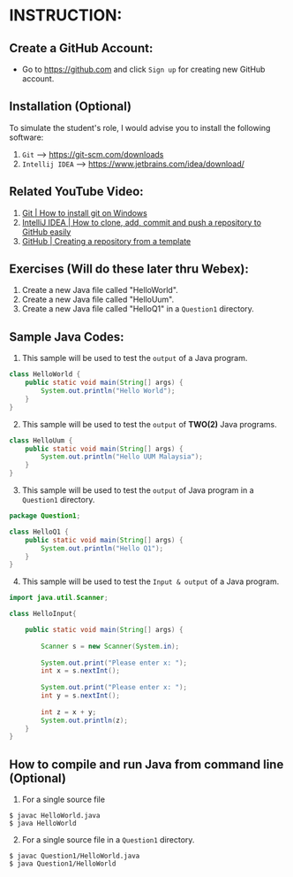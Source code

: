 # INSTRUCTION:

## Create a GitHub Account:

* Go to https://github.com and click `Sign up` for creating new GitHub account.

## Installation (Optional)

To simulate the student's role, I would advise you to install the following software:
1. `Git` --> https://git-scm.com/downloads
2. `Intellij IDEA` --> https://www.jetbrains.com/idea/download/

## Related YouTube Video:

1. [Git | How to install git on Windows](https://youtu.be/P1bh5qS63qQ)
1. [IntelliJ IDEA | How to clone, add, commit and push a repository to GitHub easily](https://youtu.be/RXV3Yusr0SI)
1. [GitHub | Creating a repository from a template](https://youtu.be/DKiS5qjfKho)


## Exercises (Will do these later thru Webex):

1. Create a new Java file called "HelloWorld". 
1. Create a new Java file called "HelloUum". 
1. Create a new Java file called "HelloQ1" in a `Question1` directory.


## Sample Java Codes:

1. This sample will be used to test the `output` of a Java program.
```java
class HelloWorld {
    public static void main(String[] args) {
        System.out.println("Hello World"); 
    }
}
```

2. This sample will be used to test the `output` of __TWO(2)__ Java programs.
```java
class HelloUum {
    public static void main(String[] args) {
        System.out.println("Hello UUM Malaysia"); 
    }
}
```

3. This sample will be used to test the `output` of Java program in a `Question1` directory.
```java
package Question1;

class HelloQ1 {
    public static void main(String[] args) {
        System.out.println("Hello Q1"); 
    }
}
```

4. This sample will be used to test the `Input & output` of a Java program.
```java
import java.util.Scanner;

class HelloInput{

    public static void main(String[] args) {
        
        Scanner s = new Scanner(System.in);
        
        System.out.print("Please enter x: ");
        int x = s.nextInt();
        
        System.out.print("Please enter x: ");
        int y = s.nextInt();
        
        int z = x + y;
        System.out.println(z);
    }
}
```

## How to compile and run Java from command line (Optional)

1. For a single source file
```
$ javac HelloWorld.java
$ java HelloWorld
```

2. For a single source file in a `Question1` directory.
```
$ javac Question1/HelloWorld.java
$ java Question1/HelloWorld
```

